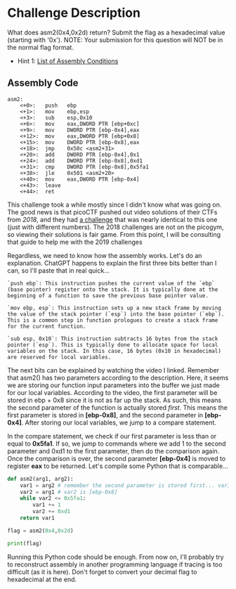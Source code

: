 # Challenge Description

What does asm2(0x4,0x2d) return? Submit the flag as a hexadecimal value (starting with '0x'). NOTE: Your submission for this question will NOT be in the normal flag format.

- Hint 1: [List of Assembly Conditions](https://www.tutorialspoint.com/assembly_programming/assembly_conditions.htm)

## Assembly Code

```
asm2:
	<+0>:	push   ebp
	<+1>:	mov    ebp,esp
	<+3>:	sub    esp,0x10
	<+6>:	mov    eax,DWORD PTR [ebp+0xc]
	<+9>:	mov    DWORD PTR [ebp-0x4],eax
	<+12>:	mov    eax,DWORD PTR [ebp+0x8]
	<+15>:	mov    DWORD PTR [ebp-0x8],eax
	<+18>:	jmp    0x50c <asm2+31>
	<+20>:	add    DWORD PTR [ebp-0x4],0x1
	<+24>:	add    DWORD PTR [ebp-0x8],0xd1
	<+31>:	cmp    DWORD PTR [ebp-0x8],0x5fa1
	<+38>:	jle    0x501 <asm2+20>
	<+40>:	mov    eax,DWORD PTR [ebp-0x4]
	<+43>:	leave  
	<+44>:	ret    
```

This challenge took a while mostly since I didn't know what was going on. The good news is that picoCTF pushed out video solutions of their CTFs from _2018_, and they had [a challenge](https://www.youtube.com/watch?v=o9aVQdnhtmQ&list=PLJ_vkrXdcgH8l7m6PDGxYQm3GHS_5zRmx&index=58) that was nearly identical to this one (just with different numbers). The 2018 challenges are not on the picogym, so viewing their solutions is fair game. From this point, I will be consulting that guide to help me with the 2019 challenges

Regardless, we need to know how the assembly works. Let's do an explanation. ChatGPT happens to explain the first three bits better than I can, so I'll paste that in real quick...

```
`push ebp`: This instruction pushes the current value of the `ebp` (base pointer) register onto the stack. It is typically done at the beginning of a function to save the previous base pointer value.

`mov ebp, esp`: This instruction sets up a new stack frame by moving the value of the stack pointer (`esp`) into the base pointer (`ebp`). This is a common step in function prologues to create a stack frame for the current function.

`sub esp, 0x10`: This instruction subtracts 16 bytes from the stack pointer (`esp`). This is typically done to allocate space for local variables on the stack. In this case, 16 bytes (0x10 in hexadecimal) are reserved for local variables.
```

The next bits can be explained by watching the video I linked. Remember that asm2() has two parameters according to the description. Here, it seems we are storing our function input parameters into the buffer we just made for our local variables. According to the video, the first parameter will be stored in ebp + 0x8 since it is not as far up the stack. As such, this means the second parameter of the function is actually stored _first_. This means the first parameter is stored in **[ebp-0x8]**, and the second parameter in **[ebp-0x4]**. After storing our local variables, we jump to a compare statement.

In the compare statement, we check if our first parameter is less than or equal to **0x5fa1**. If so, we jump to commands where we add 1 to the second parameter and 0xd1 to the first parameter, then do the comparison again. Once the comparison is over, the second parameter **[ebp-0x4]** is moved to register **eax** to be returned. Let's compile some Python that is comparable...

```python
def asm2(arg1, arg2):
    var1 = arg2 # remember the second parameter is stored first... var1 is [ebp-0x4]
    var2 = arg1 # var2 is [ebp-0x8]
    while var2 <= 0x5fa1:
        var1 += 1
        var2 += 0xd1
    return var1

flag = asm2(0x4,0x2d)

print(flag)
```

Running this Python code should be enough. From now on, I'll probably try to reconstruct assembly in another programming language if tracing is too difficult (as it is here). Don't forget to convert your decimal flag to hexadecimal at the end.
